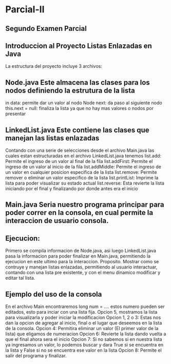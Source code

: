 # Parcial-II
## Segundo Examen Parcial
## Introduccion al Proyecto Listas Enlazadas en Java
La estructura del proyecto incluye 3 archivos:
## Node.java Este almacena las clases para los nodos definiendo la estrutura de la lista
  in data: permite dar un valor al nodo
  Node next: da paso al siguiente nodo
  this.next = null: finaliza la lista ya que no hay mas valores o nodos por presentar
## LinkedList.java Este contiene las clases que manejan las listas enlazadas
Contando con una serie de selecciones desde el archivo Main.java las cuales estan estructuradas en el archivo LinkedList.java tenemos
  list.add: Permite el ingreso de un valor al final de la fila
  list.addFirst: Permite el ingreso de un valor al inicio de la fila
  list.addMiddle: Permite el ingreso de un valor en cualquier posicion especifica de la lista
  list.remove: Permite remover o eliminar un valor especifico de la lista
  list.printList: Imprime la lista para poder visualizar su estado actual
  list.reverse: Esta revierte la lista iniciando por el final y finalizando por donde antes era el inicio
## Main.java Seria nuestro programa principar para poder correr en la consola, en cual permite la interaccion de usuario consola.
## Ejecucion:
Primero se compila informacion de Node.java, asi luego LinkedList.java pasa la informacion para poder finalizar en Main.java, permitiendo la ejecucion en este ultimo para la interaccion.
Proposito.
Mostrar como se contruye y manejan listas enlazadas, permitiendo al usuario interactuar, contando con una lista pre existente, y con el menu dinamico modificar y editar tal lista.
## Ejemplo del uso de la consola
En el archivo Main encontraremos long num = ....
estos numero pueden ser editados, esto para inciar con una lista fija.
Opcion 5, mostramos la lista para visualizarla y poder iniciar la modificacion
Opcion 1, 2 o 3: Estas nos dan la opcion de agregar al inicio, final o el lugar que deseemos en la lista de la consola.
Opcion 4: Permitira eliminar un valor (El primer valor de la lista) que eligamos de numeracion
Opcion 6: Revierte la lista dando vuelta a que el final ahora sera el inicio
Opcion 7: Si no sabemos si en nuestra lista ya ingresamos un valor, lo podemos buscar y dara True si se encuentra en la lista y False si no se encuentra ese valor en la lista
Opcion 8: Permite el salir del programa y finalizar.
